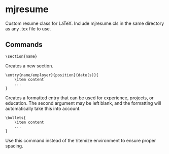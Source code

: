 mjresume
========

Custom resume class for LaTeX. Include mjresume.cls in the same directory as any .tex file to use.

Commands
--------

    \section{name}

Creates a new section.

    \entry{name/employer}{position}{date(s)}{
        \item content
        ...
    }

Creates a formatted entry that can be used for experience, projects, or education. The second argument may be left blank, and the formatting will automatically take this into account.

    \bullets{
        \item content
        ...
    }

Use this command instead of the \itemize environment to ensure proper spacing.
